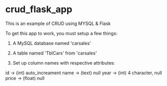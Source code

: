 # crud_flask_app
This is an example of CRUD using MYSQL &amp; Flask

To get this app to work, you must setup a few things:

1. A MySQL database named 'carsales'

2. A table named 'TblCars' from 'carsales'

3. Set up column names with respective attributes:

id -> (int) auto_increament 
name -> (text) null
year -> (int) 4 character, null
price -> (float) null